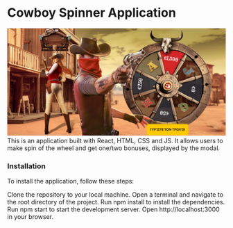 # Cowboy Spinner Application

![alt text](src/images/description.jpg "description")
This is an application built with React, HTML, CSS and JS. It allows users to make spin of the wheel and get one/two bonuses, displayed by the modal.

### Installation

To install the application, follow these steps:

Clone the repository to your local machine.
Open a terminal and navigate to the root directory of the project.
Run npm install to install the dependencies.
Run npm start to start the development server.
Open http://localhost:3000 in your browser.
